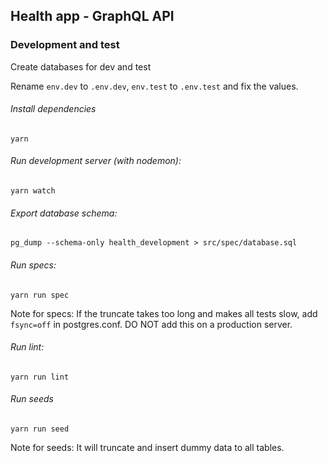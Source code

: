 ## Health app - GraphQL API

### Development and test

Create databases for dev and test

Rename `env.dev` to `.env.dev`, `env.test` to `.env.test` and fix the values.

###### Install dependencies

```
yarn
```

###### Run development server (with nodemon):

```
yarn watch
```

###### Export database schema:

```
pg_dump --schema-only health_development > src/spec/database.sql
```

###### Run specs:

```
yarn run spec
```

Note for specs: If the truncate takes too long and makes all tests slow, add `fsync=off` in postgres.conf. DO NOT add this on a production server.

###### Run lint:

```
yarn run lint
```

###### Run seeds

```
yarn run seed
```

Note for seeds: It will truncate and insert dummy data to all tables.

